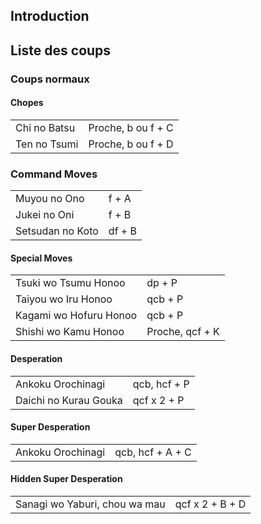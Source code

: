 ## Introduction

## Liste des coups

### Coups normaux

#### Chopes

|              |                    |
|--------------|--------------------|
| Chi no Batsu | Proche, b ou f + C |
| Ten no Tsumi | Proche, b ou f + D |

### Command Moves

|                  |        |
|------------------|--------|
| Muyou no Ono     | f + A  |
| Jukei no Oni     | f + B  |
| Setsudan no Koto | df + B |

#### Special Moves

|                        |                 |
|------------------------|-----------------|
| Tsuki wo Tsumu Honoo   | dp + P          |
| Taiyou wo Iru Honoo    | qcb + P         |
| Kagami wo Hofuru Honoo | qcb + P         |
| Shishi wo Kamu Honoo   | Proche, qcf + K |

#### Desperation

|                       |              |
|-----------------------|--------------|
| Ankoku Orochinagi     | qcb, hcf + P |
| Daichi no Kurau Gouka | qcf x 2 + P  |

#### Super Desperation

|                   |                  |
|-------------------|------------------|
| Ankoku Orochinagi | qcb, hcf + A + C |

#### Hidden Super Desperation

|                               |                 |
|-------------------------------|-----------------|
| Sanagi wo Yaburi, chou wa mau | qcf x 2 + B + D |
